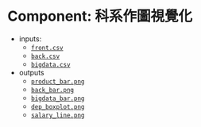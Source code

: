 Component: 科系作圖視覺化 
=================================

- inputs: 
    - [`front.csv`](../../data/front.csv)
    - [`back.csv`](../../data/back.csv) 
    - [`bigdata.csv`](../../data/bigdata.csv)
- outputs
    - [`product_bar.png`](product_bar.png) 
    - [`back_bar.png`](back_bar.png)
    - [`bigdata_bar.png`](bigdata_bar.png) 
    - [`dep_boxplot.png`](dep_boxplot.png) 
    - [`salary_line.png`](salary_line.png)
